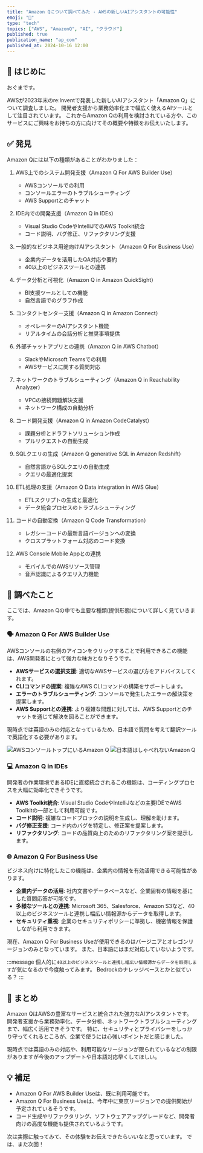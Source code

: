 ```yaml
---
title: "Amazon Qについて調べてみた - AWSの新しいAIアシスタントの可能性"
emoji: "🤖"
type: "tech"
topics: ["AWS", "AmazonQ", "AI", "クラウド"]
published: true
publication_name: "ap_com"
published_at: 2024-10-16 12:00
---
```


## 🌟 はじめに

おぐまです。

AWSが2023年末のre:Inventで発表した新しいAIアシスタント「Amazon Q」について調査しました。
開発者支援から業務効率化まで幅広く使えるAIツールとして注目されています。
これからAmazon Qの利用を検討されている方や、このサービスにご興味をお持ちの方に向けてその概要や特徴をお伝えいたします。

## ✅ 発見

Amazon Qには以下の種類があることがわかりました：

1. AWS上でのシステム開発支援（Amazon Q For AWS Builder Use）
    - AWSコンソールでの利用
    - コンソールエラーのトラブルシューティング
    - AWS Supportとのチャット

2. IDE内での開発支援（Amazon Q in IDEs）
    - Visual Studio CodeやIntelliJでのAWS Toolkit統合
    - コード説明、バグ修正、リファクタリング支援

3. 一般的なビジネス用途向けAIアシスタント（Amazon Q For Business Use）
    - 企業内データを活用したQA対応や要約
    - 40以上のビジネスツールとの連携

4. データ分析と可視化（Amazon Q in Amazon QuickSight）
    - BI支援ツールとしての機能
    - 自然言語でのグラフ作成

5. コンタクトセンター支援（Amazon Q in Amazon Connect）
    - オペレーターのAIアシスタント機能
    - リアルタイムの会話分析と推奨事項提供

6. 外部チャットアプリとの連携（Amazon Q in AWS Chatbot）
    - SlackやMicrosoft Teamsでの利用
    - AWSサービスに関する質問対応

7. ネットワークのトラブルシューティング（Amazon Q in Reachability Analyzer）
    - VPCの接続問題解決支援
    - ネットワーク構成の自動分析

8. コード開発支援（Amazon Q in Amazon CodeCatalyst）
    - 課題分析とドラフトソリューション作成
    - プルリクエストの自動生成

9. SQLクエリの生成（Amazon Q generative SQL in Amazon Redshift）
    - 自然言語からSQLクエリの自動生成
    - クエリの最適化提案

10. ETL処理の支援（Amazon Q Data integration in AWS Glue）
    - ETLスクリプトの生成と最適化
    - データ統合プロセスのトラブルシューティング

11. コードの自動変換（Amazon Q Code Transformation）
    - レガシーコードの最新言語バージョンへの変換
    - クロスプラットフォーム対応のコード変換

12. AWS Console Mobile Appとの連携
    - モバイルでのAWSリソース管理
    - 音声認識によるクエリ入力機能

## 📌 調べたこと

ここでは、Amazon Qの中でも主要な種類(提供形態)について詳しく見ていきます。

### 🗣️ Amazon Q For AWS Builder Use

AWSコンソールの右側のアイコンをクリックすることで利用できるこの機能は、AWS開発者にとって強力な味方となりそうです。

- **AWSサービスの選択支援**: 適切なAWSサービスの選び方をアドバイスしてくれます。
- **CLIコマンドの提案**: 複雑なAWS CLIコマンドの構築をサポートします。
- **エラーのトラブルシューティング**: コンソールで発生したエラーの解決策を提案します。
- **AWS Supportとの連携**: より複雑な問題に対しては、AWS Supportとのチャットを通じて解決を図ることができます。

現時点では英語のみの対応となっているため、日本語で質問を考えて翻訳ツールで英語化する必要があります。

![AWSコンソールトップにいるAmazon Q](/images/search-amazon-q-business/amazon_q_builder_use.png)
![日本語はしゃべれないAmazon Q](/images/search-amazon-q-business/amazon_q_builder_use_chat.png)

### 💻 Amazon Q in IDEs

開発者の作業環境であるIDEに直接統合されるこの機能は、コーディングプロセスを大幅に効率化できそうです。

- **AWS Toolkit統合**: Visual Studio CodeやIntelliJなどの主要IDEでAWS Toolkitの一部として利用可能です。
- **コード説明**: 複雑なコードブロックの説明を生成し、理解を助けます。
- **バグ修正支援**: コード内のバグを特定し、修正案を提案します。
- **リファクタリング**: コードの品質向上のためのリファクタリング案を提示します。

### 🌐 Amazon Q For Business Use

ビジネス向けに特化したこの機能は、企業内の情報を有効活用できる可能性があります。

- **企業内データの活用**: 社内文書やデータベースなど、企業固有の情報を基にした質問応答が可能です。
- **多様なツールとの連携**: Microsoft 365、Salesforce、Amazon S3など、40以上のビジネスツールと連携し幅広い情報源からデータを取得します。
- **セキュリティ重視**: 企業のセキュリティポリシーに準拠し、機密情報を保護しながら利用できます。

現在、Amazon Q For Business Useが使用できるのはバージニアとオレゴンリージョンのみとなっています。
また、日本語にはまだ対応していないようです。

:::message
個人的に`40以上のビジネスツールと連携し幅広い情報源からデータを取得します`が気になるので今度触ってみます。
Bedrockのナレッジベースとかと似ている？
:::

## 🎉 まとめ

Amazon QはAWSの豊富なサービスと統合された強力なAIアシスタントです。
開発者支援から業務効率化、データ分析、ネットワークトラブルシューティングまで、幅広く活用できそうです。
特に、セキュリティとプライバシーをしっかり守ってくれるところが、企業で使うには心強いポイントだと感じました。

現時点では英語のみの対応や、利用可能なリージョンが限られているなどの制限がありますが今後のアップデートや日本語対応早くしてほしい。

## 💡 補足

- Amazon Q For AWS Builder Useは、既に利用可能です。
- Amazon Q For Business Useは、今年中に東京リージョンでの提供開始が予定されているそうです。
- コード生成やリファクタリング、ソフトウェアアップグレードなど、開発者向けの高度な機能も提供されているようです。

次は実際に触ってみて、その体験をお伝えできたらいいなと思っています。
では、また次回！

